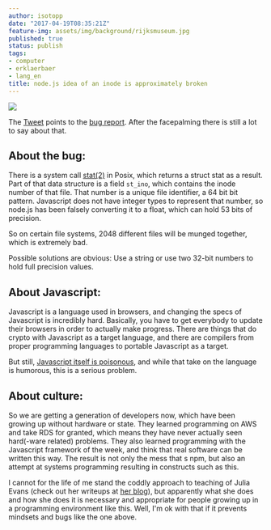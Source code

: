 ```yaml
---
author: isotopp
date: "2017-04-19T08:35:21Z"
feature-img: assets/img/background/rijksmuseum.jpg
published: true
status: publish
tags:
- computer
- erklaerbaer
- lang_en
title: node.js idea of an inode is approximately broken
---
```

[![](/uploads/2017/04/Screen-Shot-2017-04-19-at-09.21.21.png)](https://twitter.com/RichFelker/status/854421890135461890)

The [Tweet](https://twitter.com/RichFelker/status/854421890135461890) points
to the [bug report](https://github.com/nodejs/node/issues/12115). After the
facepalming there is still a lot to say about that.

## About the bug:

There is a system call
[stat(2)](http://man7.org/linux/man-pages/man2/stat.2.html) in Posix, which
returns a struct stat as a result. Part of that data structure is a field
`st_ino`, which contains the inode number of that file. That number is a
unique file identifier, a 64 bit bit pattern. Javascript does not have
integer types to represent that number, so node.js has been falsely
converting it to a float, which can hold 53 bits of precision.

So on certain file systems, 2048 different files will be munged together,
which is extremely bad. 

Possible solutions are obvious: Use a string or use two 32-bit numbers to
hold full precision values.

## About Javascript:

Javascript is a language used in browsers, and changing the specs of
Javascript is incredibly hard. Basically, you have to get everybody to
update their browsers in order to actually make progress. There are things
that do crypto with Javascript as a target language, and there are compilers
from proper programming languages to portable Javascript as a target. 

But still, 
[Javascript itself is poisonous](https://www.destroyallsoftware.com/talks/wat), 
and while that take on the language is humorous, this is a serious problem.

## About culture:

So we are getting a generation of developers now, which have been growing up
without hardware or state. They learned programming on AWS and take RDS for
granted, which means they have never actually seen hard(-ware related)
problems. They also learned programming with the Javascript framework of the
week, and think that real software can be written this way. The result is
not only the mess that s npm, but also an attempt at systems programming
resulting in constructs such as this.

I cannot for the life of me stand the coddly approach to teaching of Julia
Evans (check out her writeups at [her blog](https://jvns.ca/)), but
apparently what she does and how she does it is necessary and appropriate
for people growing up in a programming environment like this. Well, I'm ok
with that if it prevents mindsets and bugs like the one above.
